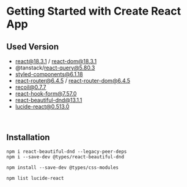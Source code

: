 # Getting Started with Create React App

## Used Version

- react@18.3.1 / react-dom@18.3.1
- @tanstack/react-query@5.80.3
- styled-components@6.1.18
- react-router@6.4.5 / react-router-dom@6.4.5
- recoil@0.7.7
- react-hook-form@7.57.0
- react-beautiful-dnd@13.1.1
- lucide-react@0.513.0

<br>

## Installation

```
npm i react-beautiful-dnd --legacy-peer-deps
npm i --save-dev @types/react-beautiful-dnd

npm install --save-dev @types/css-modules

npm list lucide-react
```

<br>
<br>
<br>

